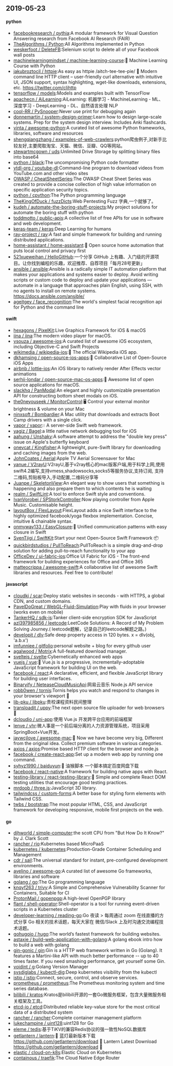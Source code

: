 ## 2019-05-23

#### python
* [facebookresearch / pythia](https://github.com/facebookresearch/pythia):A modular framework for Visual Question Answering research from Facebook AI Research (FAIR)
* [TheAlgorithms / Python](https://github.com/TheAlgorithms/Python):All Algorithms implemented in Python
* [weskerfoot / DeleteFB](https://github.com/weskerfoot/DeleteFB):Selenium script to delete all of your Facebook wall posts
* [machinelearningmindset / machine-learning-course](https://github.com/machinelearningmindset/machine-learning-course):💬
Machine Learning Course with Python
* [jakubroztocil / httpie](https://github.com/jakubroztocil/httpie):As easy as httpie /aitch-tee-tee-pie/ 🥧 Modern command line HTTP client – user-friendly curl alternative with intuitive UI, JSON support, syntax highlighting, wget-like downloads, extensions, etc. https://twitter.com/clihttp
* [tensorflow / models](https://github.com/tensorflow/models):Models and examples built with TensorFlow
* [apachecn / AiLearning](https://github.com/apachecn/AiLearning):AiLearning: 机器学习 - MachineLearning - ML、深度学习 - DeepLearning - DL、自然语言处理 NLP
* [cool-RR / PySnooper](https://github.com/cool-RR/PySnooper):Never use print for debugging again
* [donnemartin / system-design-primer](https://github.com/donnemartin/system-design-primer):Learn how to design large-scale systems. Prep for the system design interview. Includes Anki flashcards.
* [vinta / awesome-python](https://github.com/vinta/awesome-python):A curated list of awesome Python frameworks, libraries, software and resources
* [shengqiangzhang / examples-of-web-crawlers](https://github.com/shengqiangzhang/examples-of-web-crawlers):python爬虫例子,对新手比较友好,主要爬取淘宝、天猫、微信、豆瓣、QQ等网站。
* [stewartmcgown / uds](https://github.com/stewartmcgown/uds):Unlimited Drive Storage by splitting binary files into base64
* [python / black](https://github.com/python/black):The uncompromising Python code formatter
* [ytdl-org / youtube-dl](https://github.com/ytdl-org/youtube-dl):Command-line program to download videos from YouTube.com and other video sites
* [OWASP / CheatSheetSeries](https://github.com/OWASP/CheatSheetSeries):The OWASP Cheat Sheet Series was created to provide a concise collection of high value information on specific application security topics.
* [python / cpython](https://github.com/python/cpython):The Python programming language
* [TheKingOfDuck / fuzzDicts](https://github.com/TheKingOfDuck/fuzzDicts):Web Pentesting Fuzz 字典,一个就够了。
* [kudeh / automate-the-boring-stuff-projects](https://github.com/kudeh/automate-the-boring-stuff-projects):My project solutions for automate the boring stuff with python
* [toddmotto / public-apis](https://github.com/toddmotto/public-apis):A collective list of free APIs for use in software and web development.
* [keras-team / keras](https://github.com/keras-team/keras):Deep Learning for humans
* [ray-project / ray](https://github.com/ray-project/ray):A fast and simple framework for building and running distributed applications.
* [home-assistant / home-assistant](https://github.com/home-assistant/home-assistant):🏡
Open source home automation that puts local control and privacy first
* [521xueweihan / HelloGitHub](https://github.com/521xueweihan/HelloGitHub):一个分享 GitHub 上有趣、入门级的开源项目。让你找到编程的乐趣，欢迎推荐、自荐项目「每月28号更新」
* [ansible / ansible](https://github.com/ansible/ansible):Ansible is a radically simple IT automation platform that makes your applications and systems easier to deploy. Avoid writing scripts or custom code to deploy and update your applications — automate in a language that approaches plain English, using SSH, with no agents to install on remote systems. https://docs.ansible.com/ansible/
* [ageitgey / face_recognition](https://github.com/ageitgey/face_recognition):The world's simplest facial recognition api for Python and the command line

#### swift
* [hexagons / PixelKit](https://github.com/hexagons/PixelKit):Live Graphics Framework for iOS & macOS
* [iina / iina](https://github.com/iina/iina):The modern video player for macOS.
* [vsouza / awesome-ios](https://github.com/vsouza/awesome-ios):A curated list of awesome iOS ecosystem, including Objective-C and Swift Projects
* [wikimedia / wikipedia-ios](https://github.com/wikimedia/wikipedia-ios):📱
The official Wikipedia iOS app.
* [dkhamsing / open-source-ios-apps](https://github.com/dkhamsing/open-source-ios-apps):📱
Collaborative List of Open-Source iOS Apps
* [airbnb / lottie-ios](https://github.com/airbnb/lottie-ios):An iOS library to natively render After Effects vector animations
* [serhii-londar / open-source-mac-os-apps](https://github.com/serhii-londar/open-source-mac-os-apps):🚀
Awesome list of open source applications for macOS.
* [slackhq / PanModal](https://github.com/slackhq/PanModal):An elegant and highly customizable presentation API for constructing bottom sheet modals on iOS.
* [the0neyouseek / MonitorControl](https://github.com/the0neyouseek/MonitorControl):🖥
Control your external monitor brightness & volume on your Mac
* [ninxsoft / Bombardier](https://github.com/ninxsoft/Bombardier):A Mac utility that downloads and extracts Boot Camp drivers with a single click.
* [vapor / vapor](https://github.com/vapor/vapor):💧
A server-side Swift web framework.
* [yagiz / Bagel](https://github.com/yagiz/Bagel):a little native network debugging tool for iOS
* [aahung / Unshaky](https://github.com/aahung/Unshaky):A software attempt to address the "double key press" issue on Apple's butterfly keyboard
* [onevcat / Kingfisher](https://github.com/onevcat/Kingfisher):A lightweight, pure-Swift library for downloading and caching images from the web.
* [JohnCoates / Aerial](https://github.com/JohnCoates/Aerial):Apple TV Aerial Screensaver for Mac
* [yanue / V2rayU](https://github.com/yanue/V2rayU):V2rayU,基于v2ray核心的mac版客户端,用于科学上网,使用swift4.2编写,支持vmess,shadowsocks,socks5等服务协议,支持订阅, 支持二维码,剪贴板导入,手动配置,二维码分享等
* [Juanpe / SkeletonView](https://github.com/Juanpe/SkeletonView):An elegant way to show users that something is happening and also prepare them to which contents he is waiting
* [realm / SwiftLint](https://github.com/realm/SwiftLint):A tool to enforce Swift style and conventions.
* [IvanVorobei / SPStorkController](https://github.com/IvanVorobei/SPStorkController):Now playing controller from Apple Music. Customisable height.
* [layoutBox / FlexLayout](https://github.com/layoutBox/FlexLayout):FlexLayout adds a nice Swift interface to the highly optimized facebook/yoga flexbox implementation. Concise, intuitive & chainable syntax.
* [onmyway133 / EasyClosure](https://github.com/onmyway133/EasyClosure):🍩
Unified communication patterns with easy closure in Swift
* [SvenTiigi / SwiftKit](https://github.com/SvenTiigi/SwiftKit):Start your next Open-Source Swift Framework
📦
* [quickbirdstudios / PullToReach](https://github.com/quickbirdstudios/PullToReach):PullToReach is a simple drag-and-drop solution for adding pull-to-reach functionality to your app
* [OfficeDev / ui-fabric-ios](https://github.com/OfficeDev/ui-fabric-ios):Office UI Fabric for iOS - The front-end framework for building experiences for Office and Office 365
* [matteocrippa / awesome-swift](https://github.com/matteocrippa/awesome-swift):A collaborative list of awesome Swift libraries and resources. Feel free to contribute!

#### javascript
* [cloudkj / scar](https://github.com/cloudkj/scar):Deploy static websites in seconds - with HTTPS, a global CDN, and custom domains.
* [PavelDoGreat / WebGL-Fluid-Simulation](https://github.com/PavelDoGreat/WebGL-Fluid-Simulation):Play with fluids in your browser (works even on mobile)
* [TankerHQ / sdk-js](https://github.com/TankerHQ/sdk-js):Tanker client-side encryption SDK for JavaScript
* [azl397985856 / leetcode](https://github.com/azl397985856/leetcode):LeetCode Solutions: A Record of My Problem Solving Journey.( leetcode题解，记录自己的leetcode解题之路。)
* [developit / dlv](https://github.com/developit/dlv):Safe deep property access in 120 bytes. x = dlv(obj, 'a.b.x')
* [imfunniee / gitfolio](https://github.com/imfunniee/gitfolio):personal website + blog for every github user
* [agalwood / Motrix](https://github.com/agalwood/Motrix):A full-featured download manager.
* [sveltejs / svelte](https://github.com/sveltejs/svelte):Cybernetically enhanced web apps
* [vuejs / vue](https://github.com/vuejs/vue):🖖
Vue.js is a progressive, incrementally-adoptable JavaScript framework for building UI on the web.
* [facebook / react](https://github.com/facebook/react):A declarative, efficient, and flexible JavaScript library for building user interfaces.
* [Binaryify / NeteaseCloudMusicApi](https://github.com/Binaryify/NeteaseCloudMusicApi):网易云音乐 Node.js API service
* [robb0wen / tornis](https://github.com/robb0wen/tornis):Tornis helps you watch and respond to changes in your browser's viewport
🌲
* [lib-pku / libpku](https://github.com/lib-pku/libpku):贵校课程资料民间整理
* [transloadit / uppy](https://github.com/transloadit/uppy):The next open source file uploader for web browsers
🐶
* [dcloudio / uni-app](https://github.com/dcloudio/uni-app):使用 Vue.js 开发跨平台应用的前端框架
* [lenve / vhr](https://github.com/lenve/vhr):微人事是一个前后端分离的人力资源管理系统，项目采用SpringBoot+Vue开发。
* [jaywcjlove / awesome-mac](https://github.com/jaywcjlove/awesome-mac): Now we have become very big, Different from the original idea. Collect premium software in various categories.
* [axios / axios](https://github.com/axios/axios):Promise based HTTP client for the browser and node.js
* [facebook / create-react-app](https://github.com/facebook/create-react-app):Set up a modern web app by running one command.
* [syhyz1990 / baiduyun](https://github.com/syhyz1990/baiduyun):🖖
油猴脚本 一个脚本搞定百度网盘下载
* [facebook / react-native](https://github.com/facebook/react-native):A framework for building native apps with React.
* [testing-library / react-testing-library](https://github.com/testing-library/react-testing-library):🐐
Simple and complete React DOM testing utilities that encourage good testing practices.
* [mrdoob / three.js](https://github.com/mrdoob/three.js):JavaScript 3D library.
* [tailwindcss / custom-forms](https://github.com/tailwindcss/custom-forms):A better base for styling form elements with Tailwind CSS.
* [twbs / bootstrap](https://github.com/twbs/bootstrap):The most popular HTML, CSS, and JavaScript framework for developing responsive, mobile first projects on the web.

#### go
* [djhworld / simple-computer](https://github.com/djhworld/simple-computer):the scott CPU from "But How Do It Know?" by J. Clark Scott
* [rancher / rio](https://github.com/rancher/rio):Kubernetes based MicroPaaS
* [kubernetes / kubernetes](https://github.com/kubernetes/kubernetes):Production-Grade Container Scheduling and Management
* [cdr / sail](https://github.com/cdr/sail):The universal standard for instant, pre-configured development environments.
* [avelino / awesome-go](https://github.com/avelino/awesome-go):A curated list of awesome Go frameworks, libraries and software
* [golang / go](https://github.com/golang/go):The Go programming language
* [knqyf263 / trivy](https://github.com/knqyf263/trivy):A Simple and Comprehensive Vulnerability Scanner for Containers, Suitable for CI
* [ProtonMail / gopenpgp](https://github.com/ProtonMail/gopenpgp):A high-level OpenPGP library
* [flant / shell-operator](https://github.com/flant/shell-operator):Shell-operator is a tool for running event-driven scripts in a Kubernetes cluster
* [developer-learning / reading-go](https://github.com/developer-learning/reading-go):Go 夜读 > 每周通过 zoom 在线直播的方式分享 Go 相关的技术话题，每天大家在 微信/Slack 上及时沟通交流编程技术话题。
* [gohugoio / hugo](https://github.com/gohugoio/hugo):The world’s fastest framework for building websites.
* [astaxie / build-web-application-with-golang](https://github.com/astaxie/build-web-application-with-golang):A golang ebook intro how to build a web with golang
* [gin-gonic / gin](https://github.com/gin-gonic/gin):Gin is a HTTP web framework written in Go (Golang). It features a Martini-like API with much better performance -- up to 40 times faster. If you need smashing performance, get yourself some Gin.
* [voidint / g](https://github.com/voidint/g):Golang Version Manager
* [sysdiglabs / kubectl-dig](https://github.com/sysdiglabs/kubectl-dig):Deep kubernetes visibility from the kubectl
* [istio / istio](https://github.com/istio/istio):Connect, secure, control, and observe services.
* [prometheus / prometheus](https://github.com/prometheus/prometheus):The Prometheus monitoring system and time series database.
* [bilibili / kratos](https://github.com/bilibili/kratos):Kratos是bilibili开源的一套Go微服务框架，包含大量微服务相关框架及工具。
* [etcd-io / etcd](https://github.com/etcd-io/etcd):Distributed reliable key-value store for the most critical data of a distributed system
* [rancher / rancher](https://github.com/rancher/rancher):Complete container management platform
* [lukechampine / uint128](https://github.com/lukechampine/uint128):uint128 for Go
* [eleme / tedis](https://github.com/eleme/tedis):基于TiKV的兼容Redis协议的强一致性NoSQL数据库
* [getlantern / lantern](https://github.com/getlantern/lantern):🔴
蓝灯最新版本下载 https://github.com/getlantern/download
🔴
Lantern Latest Download https://github.com/getlantern/download
🔴
* [elastic / cloud-on-k8s](https://github.com/elastic/cloud-on-k8s):Elastic Cloud on Kubernetes
* [containous / traefik](https://github.com/containous/traefik):The Cloud Native Edge Router
